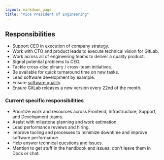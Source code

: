 ```yaml
---
layout: markdown_page
title: "Vice President of Engineering"
---
```


## Responsibilities

* Support CEO in execution of company strategy.
* Work with CTO and product leads to execute technical vision for GitLab.
* Work across all of engineering teams to deliver a quality product.
* Signal potential problems to CEO.
* Tackle cross-disciplinary / cross-team initiatives.
* Be available for quick turnaround time on new tasks.
* Lead software development by example.
* Ensure [software quality](https://en.wikipedia.org/wiki/Software_quality).
* Ensure GitLab releases a new version every 22nd of the month.

### Current specific responsibilities

* Prioritize work and resources across Frontend, Infrastructure, Support, and Development teams.
* Assist with milestone planning and work estimation.
* Lead performance reviews and hiring.
* Improve tooling and processes to minimize downtime and improve software performance.
* Help answer technical questions and issues.
* Mention to get stuff in the handbook and issues; don't leave them in Docs or chat.
